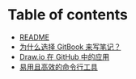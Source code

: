 # Table of contents

* [README](README.md)
* [为什么选择 GitBook 来写笔记？](wei-shen-me-xuan-ze-gitbook-lai-xie-bi-ji.md)
* [Draw.io 在 GitHub 中的应用](draw.io-zai-github-zhong-de-ying-yong.md)
* [易用且高效的命令行工具](yi-yong-qie-gao-xiao-de-ming-ling-hang-gong-ju.md)

